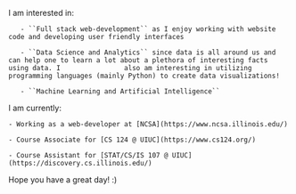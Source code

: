 I am interested in:

       - ``Full stack web-development`` as I enjoy working with website code and developing user friendly interfaces

       - ``Data Science and Analytics`` since data is all around us and can help one to learn a lot about a plethora of interesting facts using data. I                also am interesting in utilizing programming languages (mainly Python) to create data visualizations!
       
       - ``Machine Learning and Artificial Intelligence`` 


I am currently: 

    - Working as a web-developer at [NCSA](https://www.ncsa.illinois.edu/) 
    
    - Course Associate for [CS 124 @ UIUC](https://www.cs124.org/)
    
    - Course Assistant for [STAT/CS/IS 107 @ UIUC](https://discovery.cs.illinois.edu/)

Hope you have a great day! :)
